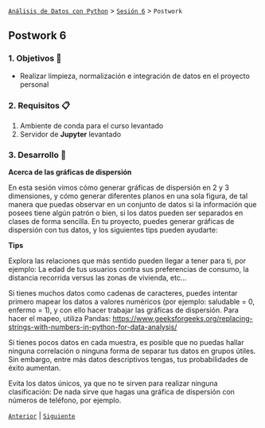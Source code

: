 [`Análisis de Datos con Python`](../../README.md) > [`Sesión 6`](../README.md) > `Postwork`

## Postwork 6

### 1. Objetivos :dart:

- Realizar limpieza, normalización e integración de datos en el proyecto personal

### 2. Requisitos :clipboard:

1. Ambiente de conda para el curso levantado
1. Servidor de __Jupyter__ levantado

### 3. Desarrollo :rocket:

**Acerca de las gráficas de dispersión**

En esta sesión vimos cómo generar gráficas de dispersión en 2 y 3 dimensiones, y cómo generar diferentes planos en una sola figura, de tal manera que puedas observar en un conjunto de datos si la información que posees tiene algún patrón o bien, si los datos pueden ser separados en clases de forma sencilla. En tu proyecto, puedes generar gráficas de dispersión con tus datos, y los siguientes tips pueden ayudarte:

**Tips**

Explora las relaciones que más sentido pueden llegar a tener para ti, por ejemplo: La edad de tus usuarios contra sus preferencias de consumo, la distancia recorrida versus las zonas de vivienda, etc...

Si tienes muchos datos como cadenas de caracteres, puedes intentar primero mapear los datos a valores numéricos (por ejemplo: saludable = 0, enfermo = 1), y con ello hacer trabajar las gráficas de dispersión. Para hacer el mapeo, utiliza Pandas: https://www.geeksforgeeks.org/replacing-strings-with-numbers-in-python-for-data-analysis/

Si tienes pocos datos en cada muestra, es posible que no puedas hallar ninguna correlación o ninguna forma de separar tus datos en grupos útiles. Sin embargo, entre más datos descriptivos tengas, tus probabilidades de éxito aumentan.

Evita los datos únicos, ya que no te sirven para realizar ninguna clasificación: De nada sirve que hagas una gráfica de dispersión con números de teléfono, por ejemplo.

[`Anterior`](../README.md#3-postwork-memo) | [`Siguiente`](../README.md#3-postwork-memo)
